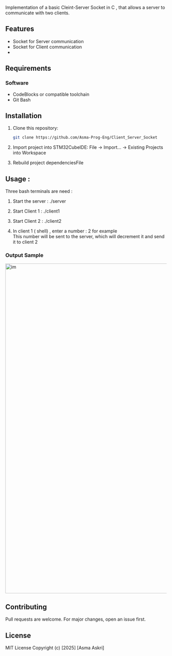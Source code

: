 Implementation of a basic Cleint-Server Socket in C , that allows a server to communicate with two clients.
## Features
- Socket for Server communication
- Socket for Client communication
- 
## Requirements
### Software
- CodeBlocks or compatible toolchain
- Git Bash 
## Installation
1. Clone this repository:
   ```bash
   git clone https://github.com/Asma-Prog-Eng/Client_Server_Socket
   
2. Import project into STM32CubeIDE:
File → Import... → Existing Projects into Workspace

3. Rebuild project dependenciesFile 

## Usage : 

Three bash terminals are need : 

1. Start the server : ./server <br />

2. Start Client 1 : ./client1 <br />

3. Start Client 2 : ./client2  <br />

4. In client 1 ( shell) , enter a number : 2 for example <br />
This number will be sent to the server, which will decrement it and send it to client 2 <br />

### Output Sample

<img width="1920" height="1028" alt="im" src="https://github.com/user-attachments/assets/1371ee77-bbff-4813-b18d-80be98a989aa" />

## Contributing
Pull requests are welcome. For major changes, open an issue first.

## License
MIT License
Copyright (c) [2025] [Asma Askri]
